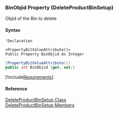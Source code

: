 ### BinObjid Property (DeleteProductBinSetup)

Objid of the Bin to delete

#### Syntax

```vbnet
'Declaration

<PropertyBitValueAttribute()>
Public Property BinObjid As Integer
```

```csharp
[PropertyBitValueAttribute()]
public int BinObjid {get; set;}
```

[!include[Requirements](../partials/requirements.md)]

#### Reference

[DeleteProductBinSetup Class](FChoice.Toolkits.Clarify~FChoice.Toolkits.Clarify.Interfaces.DeleteProductBinSetup.md)  
[DeleteProductBinSetup Members](FChoice.Toolkits.Clarify~FChoice.Toolkits.Clarify.Interfaces.DeleteProductBinSetup_members.md)